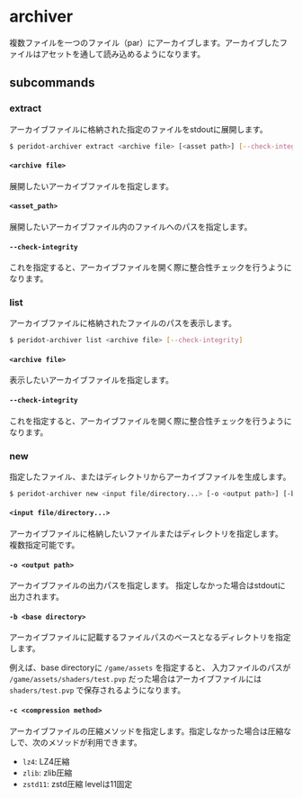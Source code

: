 # archiver

複数ファイルを一つのファイル（par）にアーカイブします。アーカイブしたファイルはアセットを通して読み込めるようになります。

## subcommands

### extract

アーカイブファイルに格納された指定のファイルをstdoutに展開します。

```sh
$ peridot-archiver extract <archive file> [<asset path>] [--check-integrity]
```

#### `<archive file>`

展開したいアーカイブファイルを指定します。

#### `<asset_path>`

展開したいアーカイブファイル内のファイルへのパスを指定します。

#### `--check-integrity`

これを指定すると、アーカイブファイルを開く際に整合性チェックを行うようになります。

### list

アーカイブファイルに格納されたファイルのパスを表示します。

```sh
$ peridot-archiver list <archive file> [--check-integrity]
```

#### `<archive file>`

表示したいアーカイブファイルを指定します。

#### `--check-integrity`

これを指定すると、アーカイブファイルを開く際に整合性チェックを行うようになります。

### new

指定したファイル、またはディレクトリからアーカイブファイルを生成します。

```sh
$ peridot-archiver new <input file/directory...> [-o <output path>] [-b <base directory>] [-c <compression method>]
```

#### `<input file/directory...>`

アーカイブファイルに格納したいファイルまたはディレクトリを指定します。
複数指定可能です。

#### `-o <output path>`

アーカイブファイルの出力パスを指定します。
指定しなかった場合はstdoutに出力されます。

#### `-b <base directory>`

アーカイブファイルに記載するファイルパスのベースとなるディレクトリを指定します。

例えば、base directoryに `/game/assets` を指定すると、
入力ファイルのパスが `/game/assets/shaders/test.pvp` だった場合はアーカイブファイルには
`shaders/test.pvp` で保存されるようになります。

#### `-c <compression method>`

アーカイブファイルの圧縮メソッドを指定します。指定しなかった場合は圧縮なしで、次のメソッドが利用できます。

* `lz4`: LZ4圧縮
* `zlib`: zlib圧縮
* `zstd11`: zstd圧縮 levelは11固定
